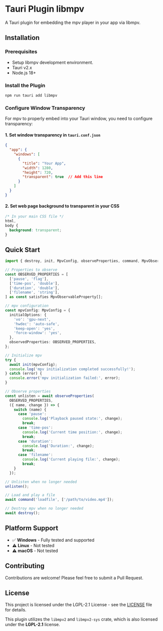 # Tauri Plugin libmpv

A Tauri plugin for embedding the mpv player in your app via libmpv.

## Installation

### Prerequisites

- Setup libmpv development environment.
- Tauri v2.x
- Node.js 18+

### Install the Plugin

```bash
npm run tauri add libmpv
```

### Configure Window Transparency

For mpv to properly embed into your Tauri window, you need to configure transparency:

#### 1. Set window transparency in `tauri.conf.json`

```json
{
  "app": {
    "windows": [
      {
        "title": "Your App",
        "width": 1280,
        "height": 720,
        "transparent": true  // Add this line
      }
    ]
  }
}
```

#### 2. Set web page background to transparent in your CSS

```css
/* In your main CSS file */
html,
body {
  background: transparent;
}
```

## Quick Start

```typescript
import { destroy, init, MpvConfig, observeProperties, command, MpvObservableProperty } from 'tauri-plugin-libmpv-api';

// Properties to observe
const OBSERVED_PROPERTIES = [
  ['pause', 'flag'],
  ['time-pos', 'double'],
  ['duration', 'double'],
  ['filename', 'string'],
] as const satisfies MpvObservableProperty[];

// mpv configuration
const mpvConfig: MpvConfig = {
  initialOptions: {
    'vo': 'gpu-next',
    'hwdec': 'auto-safe',
    'keep-open': 'yes',
    'force-window': 'yes',
  },
  observedProperties: OBSERVED_PROPERTIES,
};

// Initialize mpv
try {
  await init(mpvConfig);
  console.log('mpv initialization completed successfully!');
} catch (error) {
  console.error('mpv initialization failed:', error);
}

// Observe properties
const unlisten = await observeProperties(
  OBSERVED_PROPERTIES,
  ({ name, change }) => {
    switch (name) {
      case 'pause':
        console.log('Playback paused state:', change);
        break;
      case 'time-pos':
        console.log('Current time position:', change);
        break;
      case 'duration':
        console.log('Duration:', change);
        break;
      case 'filename':
        console.log('Current playing file:', change);
        break;
    }
  });

// Unlisten when no longer needed
unlisten();

// Load and play a file
await command('loadfile', ['/path/to/video.mp4']);

// Destroy mpv when no longer needed
await destroy();

```

## Platform Support

- ✅ **Windows** - Fully tested and supported
- ⚠️ **Linux** - Not tested
- ⚠️ **macOS** - Not tested

## Contributing

Contributions are welcome! Please feel free to submit a Pull Request.

## License

This project is licensed under the LGPL-2.1 License - see the [LICENSE](LICENSE) file for details.

This plugin utilizes the `libmpv2` and `libmpv2-sys` crate, which is also licensed under the **LGPL-2.1** license.

